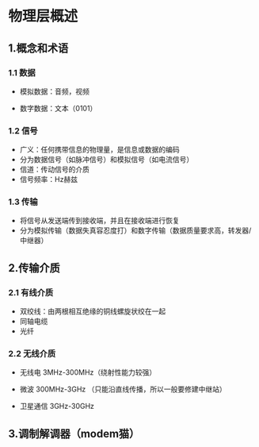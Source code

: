 # 物理层概述



## 1.概念和术语

### 1.1 数据

* 模拟数据：音频，视频

* 数字数据：文本（0101）

### 1.2 信号

* 广义：任何携带信息的物理量，是信息或数据的编码
* 分为数据信号（如脉冲信号）和模拟信号（如电流信号）
* 信道：传动信号的介质
* 信号频率：Hz赫兹

### 1.3 传输

* 将信号从发送端传到接收端，并且在接收端进行恢复
* 分为模拟传输（数据失真容忍度打）和数字传输（数据质量要求高，转发器/中继器）



## 2.传输介质

### 2.1 有线介质

* 双绞线：由两根相互绝缘的铜线螺旋状绞在一起
* 同轴电缆
* 光纤

### 2.2 无线介质

* 无线电 3MHz-300MHz（绕射性能力较强）
* 微波 300MHz-3GHz （只能沿直线传播，所以一般要修建中继站）

* 卫星通信 3GHz-30GHz



## 3.调制解调器（modem猫）